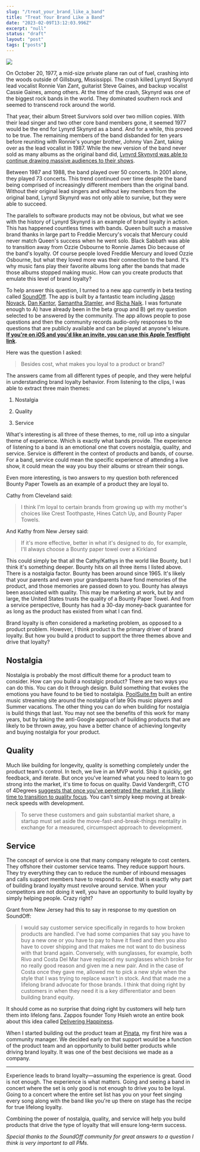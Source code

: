 ```yaml
---
slug: "/treat_your_brand_like_a_band"
title: "Treat Your Brand Like a Band"
date: "2023-02-09T13:12:03.996Z"
excerpt: "null"
status: "draft"
layout: "post"
tags: ["posts"]
---
```

![](https://polluterofminds.mypinata.cloud/ipfs/QmQMWBCqvC7BbRTmJSmhjUHXT3tSzuF6mma5qV6einKhkb)

On October 20, 1977, a mid-size private plane ran out of fuel, crashing into the woods outside of Gillsburg, Mississippi. The crash killed Lynyrd Skynyrd lead vocalist Ronnie Van Zant, guitarist Steve Gaines, and backup vocalist Cassie Gaines, among others. At the time of the crash, Skynyrd was one of the biggest rock bands in the world. They dominated southern rock and seemed to transcend rock around the world.

That year, their album Street Survivors sold over two million copies. With their lead singer and two other core band members gone, it seemed 1977 would be the end for Lynyrd Skynyrd as a band. And for a while, this proved to be true. The remaining members of the band disbanded for ten years before reuniting with Ronnie's younger brother, Johnny Van Zant, taking over as the lead vocalist in 1987. While the new version of the band never sold as many albums as the original band did, [Lynyrd Skynyrd was able to continue drawing massive audiences to their shows](https://www.concertarchives.org/bands/lynyrd-skynyrd).

Between 1987 and 1988, the band played over 50 concerts. In 2001 alone, they played 73 concerts. This trend continued over time despite the band being comprised of increasingly different members than the original band. Without their original lead singers and without key members from the original band, Lynyrd Skynyrd was not only able to survive, but they were able to succeed.

The parallels to software products may not be obvious, but what we see with the history of Lynyrd Skynyrd is an example of brand loyalty in action. This has happened countless times with bands. Queen built such a massive brand thanks in large part to Freddie Mercury's vocals that Mercury could never match Queen's success when he went solo. Black Sabbath was able to transition away from Ozzie Osbourne to Ronnie James Dio because of the band's loyalty. Of course people loved Freddie Mercury and loved Ozzie Osbourne, but what they loved more was their connection to the band. It's why music fans play their favorite albums long after the bands that made those albums stopped making music. How can you create products that emulate this level of brand loyalty?

To help answer this question, I turned to a new app currently in beta testing called [SoundOff](https://soundoff.io/). The app is built by a fantastic team including [Jason Novack](https://twitter.com/jasonnov), [Dan Kantor](https://dankantor.com/), [Samantha Stamler](https://www.linkedin.com/in/samantha-stamler-85358055/), and [Richa Naik](https://www.linkedin.com/in/richa-naik-01b7a717/). I was fortunate enough to A) have already been in the beta group and B) get my question selected to be answered by the community. The app allows people to pose questions and then the community records audio-only responses to the questions that are publicly available and can be played at anyone's leisure. [**If you're on iOS and you'd like an invite, you can use this Apple Testflight link**](https://testflight.apple.com/join/VNwmdJy2).

Here was the question I asked:

> Besides cost, what makes you loyal to a product or brand?

The answers came from all different types of people, and they were helpful in understanding brand loyalty behavior. From listening to the clips, I was able to extract three main themes:

1.  Nostalgia
    
2.  Quality
    
3.  Service
    

What's interesting is all three of these themes, to me, roll up into a singular theme of experience. Which is exactly what bands provide. The experience of listening to a band is an emotional one that covers nostalgia, quality, and service. Service is different in the context of products and bands, of course. For a band, service could mean the specific experience of attending a live show, it could mean the way you buy their albums or stream their songs.

Even more interesting, is two answers to my question both referenced Bounty Paper Towels as an example of a product they are loyal to.

Cathy from Cleveland said:

> I think I'm loyal to certain brands from growing up with my mother's choices like Crest Toothpaste, Hines Catch Up, and Bounty Paper Towels.

And Kathy from New Jersey said:

> If it's more effective, better in what it's designed to do, for example, I'll always choose a Bounty paper towel over a Kirkland

This could simply be that all the Cathy/Kathys in the world like Bounty, but I think it's something deeper. Bounty hits on all three items I listed above. There is a nostalgia factor. Bounty has been around since 1965. It's likely that your parents and even your grandparents have fond memories of the product, and those memories are passed down to you. Bounty has always been associated with quality. This may be marketing at work, but by and large, the United States trusts the quality of a Bounty Paper Towel. And from a service perspective, Bounty has had a 30-day money-back guarantee for as long as the product has existed from what I can find.

Brand loyalty is often considered a marketing problem, as opposed to a product problem. However, I think product is the primary driver of brand loyalty. But how you build a product to support the three themes above and drive that loyalty?

## Nostalgia

Nostalgia is probably the most difficult theme for a product team to consider. How can you build a nostalgic product? There are two ways you can do this. You can do it through design. Build something that evokes the emotions you have found to be tied to nostalgia. [PoolSuite.fm](http://PoolSuite.fm) built an entire music streaming site around the nostalgia of late 90s music players and Summer vacations. The other thing you can do when building for nostalgia is build things that last. You may not see the benefits of this work for many years, but by taking the anti-Google approach of building products that are likely to be thrown away, you have a better chance of achieving longevity and buying nostalgia for your product.

## Quality

Much like building for longevity, quality is something completely under the product team's control. In tech, we live in an MVP world. Ship it quickly, get feedback, and iterate. But once you've learned what you need to learn to go strong into the market, it's time to focus on quality. David Vandergrift, CTO of 4Degrees [suggests that once you've penetrated the market, it is likely time to transition to quality focus](https://builtin.com/founders-entrepreneurship/product-quality-speed). You can't simply keep moving at break-neck speeds with development.

> To serve these customers and gain substantial market share, a startup must set aside the move-fast-and-break-things mentality in exchange for a measured, circumspect approach to development.

## Service

The concept of service is one that many company relegate to cost centers. They offshore their customer service teams. They reduce support hours. They try everything they can to reduce the number of inbound messages and calls support members have to respond to. And that is exactly why part of building brand loyalty must revolve around service. When your competitors are not doing it well, you have an opportunity to build loyalty by simply helping people. Crazy right?

Grant from New Jersey had this to say in response to my question on SoundOff:

> I would say customer service specifically in regards to how broken products are handled. I've had some companies that say you have to buy a new one or you have to pay to have it fixed and then you also have to cover shipping and that makes me not want to do business with that brand again. Conversely, with sunglasses, for example, both Rivo and Costa Del Mar have replaced my sunglasses which broke for no really good reason and given me a new pair. And in the case of Costa once they gave me, allowed me to pick a new style when the style that I was trying to replace wasn't in stock. And that made me a lifelong brand advocate for those brands. I think that doing right by customers in when they need it is a key differentiator and been building brand equity.

It should come as no surprise that doing right by customers will help turn them into lifelong fans. Zappos founder Tony Hsieh wrote an entire book about this idea called [Delivering Happiness](https://www.amazon.com/Delivering-Happiness-Profits-Passion-Purpose/dp/0446576220/ref=asc_df_0446576220/?tag=hyprod-20&linkCode=df0&hvadid=312243616995&hvpos=&hvnetw=g&hvrand=6060725223463374712&hvpone=&hvptwo=&hvqmt=&hvdev=c&hvdvcmdl=&hvlocint=&hvlocphy=9026850&hvtargid=pla-395221952780&psc=1&region_id=674469).

When I started building out the product team at [Pinata](https://pinata.cloud), my first hire was a community manager. We decided early on that support would be a function of the product team and an opportunity to build better products while driving brand loyalty. It was one of the best decisions we made as a company.

* * *

Experience leads to brand loyalty—assuming the experience is great. Good is not enough. The experience is what matters. Going and seeing a band in concert where the set is only good is not enough to drive you to be loyal. Going to a concert where the entire set list has you on your feet singing every song along with the band like you're up there on stage has the recipe for true lifelong loyalty.

Combining the power of nostalgia, quality, and service will help you build products that drive the type of loyalty that will ensure long-term success.

_Special thanks to the SoundOff community for great answers to a question I think is very important to all PMs._